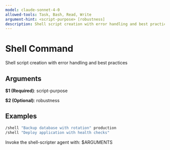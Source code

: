 ```yaml
---
model: claude-sonnet-4-0
allowed-tools: Task, Bash, Read, Write
argument-hint: <script-purpose> [robustness]
description: Shell script creation with error handling and best practices
---
```


# Shell Command

Shell script creation with error handling and best practices

## Arguments

**$1 (Required)**: script-purpose

**$2 (Optional)**: robustness

## Examples

```bash
/shell "Backup database with rotation" production
/shell "Deploy application with health checks"
```

Invoke the shell-scripter agent with: $ARGUMENTS
